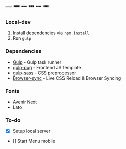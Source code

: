 # ─ ━ ┄ ┅ ┈ ┉ 

### Local-dev
1. Install dependencies via `npm install` 
2. Run `gulp`

### Dependencies
* [Gulp](https://github.com/gulpjs/gulp) - Gulp task runner
* [gulp-pug](https://www.npmjs.com/package/gulp-pug) - Frontend JS template
* [gulp-sass](https://www.npmjs.com/package/gulp-sass) - CSS preprocessor
* [Browser-sync](https://www.npmjs.com/package/browser-sync) - Live CSS Reload & Browser Syncing

### Fonts
- Avenir Next
- Lato 

### To-do
- [x] Setup local server
- [] Start Menu mobile